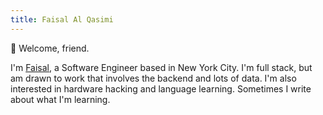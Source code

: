 ```yaml
---
title: Faisal Al Qasimi
---
```


👋 Welcome, friend.

I'm [Faisal](https://www.linkedin.com/in/falqas/), a Software Engineer based in New York City. I'm full stack, but am drawn to work that involves the backend and lots of data. I'm also interested in hardware hacking and language learning. Sometimes I write about what I'm learning.
